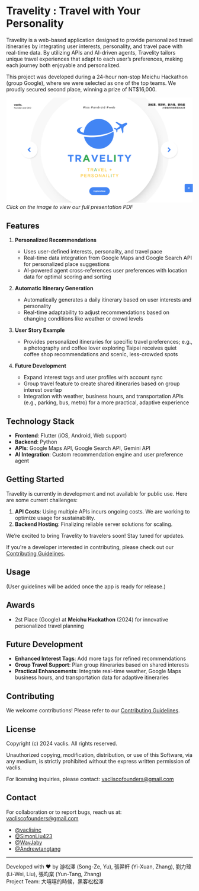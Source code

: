 # Travelity : Travel with Your Personality

Travelity is a web-based application designed to provide personalized travel itineraries by integrating user interests, personality, and travel pace with real-time data. By utilizing APIs and AI-driven agents, Travelity tailors unique travel experiences that adapt to each user’s preferences, making each journey both enjoyable and personalized.

This project was developed during a 24-hour non-stop Meichu Hackathon (group Google), where we were selected as one of the top teams. We proudly secured second place, winning a prize of NT$16,000.

[![Travelity Intro](https://raw.githubusercontent.com/vaclisinc/Travelity/30f44e4b110bf506f831c4c4e5f2db07b9aa92fb/presentation/Travelity./1.png)](https://github.com/vaclisinc/Travelity/blob/30f44e4b110bf506f831c4c4e5f2db07b9aa92fb/presentation/Travelity..pdf)  
*Click on the image to view our full presentation PDF*

## Features

1. **Personalized Recommendations**
   - Uses user-defined interests, personality, and travel pace
   - Real-time data integration from Google Maps and Google Search API for personalized place suggestions
   - AI-powered agent cross-references user preferences with location data for optimal scoring and sorting

2. **Automatic Itinerary Generation**
   - Automatically generates a daily itinerary based on user interests and personality
   - Real-time adaptability to adjust recommendations based on changing conditions like weather or crowd levels

3. **User Story Example**
   - Provides personalized itineraries for specific travel preferences; e.g., a photography and coffee lover exploring Taipei receives quiet coffee shop recommendations and scenic, less-crowded spots

4. **Future Development**
   - Expand interest tags and user profiles with account sync
   - Group travel feature to create shared itineraries based on group interest overlap
   - Integration with weather, business hours, and transportation APIs (e.g., parking, bus, metro) for a more practical, adaptive experience

## Technology Stack

- **Frontend**: Flutter (iOS, Android, Web support)
- **Backend**: Python
- **APIs**: Google Maps API, Google Search API, Gemini API
- **AI Integration**: Custom recommendation engine and user preference agent

## Getting Started

Travelity is currently in development and not available for public use. Here are some current challenges:

1. **API Costs**: Using multiple APIs incurs ongoing costs. We are working to optimize usage for sustainability.
2. **Backend Hosting**: Finalizing reliable server solutions for scaling.

We’re excited to bring Travelity to travelers soon! Stay tuned for updates.

If you're a developer interested in contributing, please check out our [Contributing Guidelines](CONTRIBUTING.md).

## Usage

(User guidelines will be added once the app is ready for release.)

## Awards

- 2st Place (Google) at **Meichu Hackathon** (2024) for innovative personalized travel planning

## Future Development

- **Enhanced Interest Tags**: Add more tags for refined recommendations
- **Group Travel Support**: Plan group itineraries based on shared interests
- **Practical Enhancements**: Integrate real-time weather, Google Maps business hours, and transportation data for adaptive itineraries

## Contributing

We welcome contributions! Please refer to our [Contributing Guidelines](CONTRIBUTING.md).

## License

Copyright (c) 2024 vaclis. All rights reserved.

Unauthorized copying, modification, distribution, or use of this Software, via any medium, is strictly prohibited without the express written permission of vaclis.

For licensing inquiries, please contact: vacliscofounders@gmail.com

## Contact

For collaboration or to report bugs, reach us at: vacliscofounders@gmail.com

- [@vaclisinc](https://www.github.com/vaclisinc)
- [@SimonLiu423](https://www.github.com/SimonLiu423)
- [@WavJaby](https://www.github.com/WavJaby)
- [@Andrewtangtang](https://www.github.com/Andrewtangtang)

---

Developed with ❤️ by 游松澤 (Song-Ze, Yu), 張羿軒 (Yi-Xuan, Zhang), 劉力瑋 (Li-Wei, Liu), 張昀棠 (Yun-Tang, Zhang)  
Project Team: 大嘻嘻的時候，黑客松松澤

